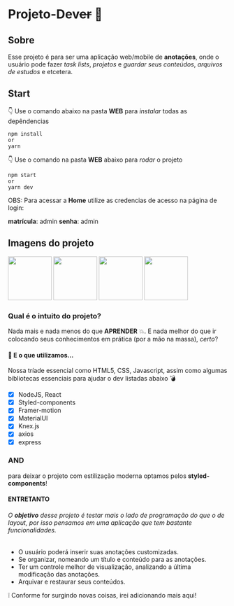 # Projeto-Dev~~er~~ :bookmark_tabs:

## Sobre

Esse projeto é para ser uma aplicação web/mobile de **anotações**, onde o usuário pode fazer _task lists_, _projetos_ e _guardar seus
conteúdos_, _arquivos de estudos_ e etcetera.

## **Start**

👇 Use o comando abaixo na pasta **WEB** para _instalar_ todas as depêndencias

    npm install
    or
    yarn

👇 Use o comando na pasta **WEB** abaixo para _rodar_ o projeto

    npm start
    or
    yarn dev

OBS: Para acessar a **Home** utilize as credencias de acesso na página de login:

**matrícula**: admin
**senha**: admin

## Imagens do projeto

<p float="left">
  <img src="https://www.mediafire.com/view/66cv0q6rd9mht62/loginDever-desk.png/file" width="100" />
  <img src="https://www.mediafire.com/view/rzyt898wqu4qg2z/homepageDever-desk.png/file" width="100" /> 
  <img src="https://www.mediafire.com/view/fjlbf84pdda5ag2/notaDever-desk.png/file" width="100" />
  <img src="  https://www.mediafire.com/view/jf729hed1t198og/homepageDever-mob.png/file" width="100" />

</p>

### Qual é o intuito do projeto?

Nada mais e nada menos do que **APRENDER** :boom:. E nada melhor do que ir colocando seus conhecimentos em prática (por a mão na massa), _certo_?

#### 🔨 E o que utilizamos...

Nossa tríade essencial como HTML5, CSS, Javascript, assim como algumas bibliotecas essenciais para ajudar o dev listadas abaixo :bomb:

- [x] NodeJS, React
- [x] Styled-components
- [x] Framer-motion
- [x] MaterialUI
- [x] Knex.js
- [x] axios
- [x] express

### AND

para deixar o projeto com estilização moderna optamos pelos **styled-components**!

#### ENTRETANTO

###### O **objetivo** desse projeto é testar mais o lado de programação do que o de layout, por isso pensamos em uma aplicação que tem bastante funcionalidades.

- O usuário poderá inserir suas anotações customizadas.
- Se organizar, nomeando um título e conteúdo para as anotações.
- Ter um controle melhor de visualização, analizando a última modificação das anotações.
- Arquivar e restaurar seus conteúdos.

:grey_exclamation: Conforme for surgindo novas coisas, irei adicionando mais aqui!
